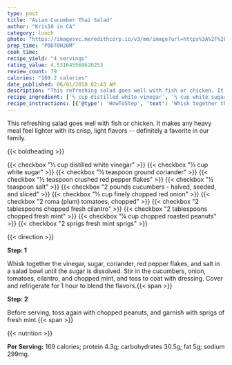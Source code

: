 ```yaml
---
type: post
title: "Asian Cucumber Thai Salad"
author: "Kris10 in CA"
category: lunch
photo: "https://imagesvc.meredithcorp.io/v3/mm/image?url=https%3A%2F%2Fimages.media-allrecipes.com%2Fuserphotos%2F3638388.jpg"
prep_time: "P0DT0H20M"
cook_time: 
recipe_yield: "4 servings"
rating_value: 4.531645569620253
review_count: 79
calories: "169.2 calories"
date_published: 06/01/2018 02:43 AM
description: "This refreshing salad goes well with fish or chicken. It makes any heavy meal feel lighter with its crisp, light flavors -- definitely a favorite in our family."
recipe_ingredient: ['⅓ cup distilled white vinegar', '⅓ cup white sugar', '½ teaspoon ground coriander', '½ teaspoon crushed red pepper flakes', '½ teaspoon salt', '2 pounds cucumbers - halved, seeded, and sliced', '½ cup finely chopped red onion', '2 roma (plum) tomatoes, chopped', '2 tablespoons chopped fresh cilantro', '2 tablespoons chopped fresh mint', '¼ cup chopped roasted peanuts', '2 sprigs fresh mint sprigs']
recipe_instructions: [{'@type': 'HowToStep', 'text': 'Whisk together the vinegar, sugar, coriander, red pepper flakes, and salt in a salad bowl until the sugar is dissolved. Stir in the cucumbers, onion, tomatoes, cilantro, and chopped mint, and toss to coat with dressing. Cover and refrigerate for 1 hour to blend the flavors.\n'}, {'@type': 'HowToStep', 'text': 'Before serving, toss again with chopped peanuts, and garnish with sprigs of fresh mint.\n'}]
---
```


This refreshing salad goes well with fish or chicken. It makes any heavy meal feel lighter with its crisp, light flavors -- definitely a favorite in our family. 

{{< boldheading >}}

{{< checkbox "⅓ cup distilled white vinegar" >}}
{{< checkbox "⅓ cup white sugar" >}}
{{< checkbox "½ teaspoon ground coriander" >}}
{{< checkbox "½ teaspoon crushed red pepper flakes" >}}
{{< checkbox "½ teaspoon salt" >}}
{{< checkbox "2 pounds cucumbers - halved, seeded, and sliced" >}}
{{< checkbox "½ cup finely chopped red onion" >}}
{{< checkbox "2  roma (plum) tomatoes, chopped" >}}
{{< checkbox "2 tablespoons chopped fresh cilantro" >}}
{{< checkbox "2 tablespoons chopped fresh mint" >}}
{{< checkbox "¼ cup chopped roasted peanuts" >}}
{{< checkbox "2 sprigs fresh mint sprigs" >}}


{{< direction >}}

**Step: 1**

Whisk together the vinegar, sugar, coriander, red pepper flakes, and salt in a salad bowl until the sugar is dissolved. Stir in the cucumbers, onion, tomatoes, cilantro, and chopped mint, and toss to coat with dressing. Cover and refrigerate for 1 hour to blend the flavors.{{< span >}}

**Step: 2**

Before serving, toss again with chopped peanuts, and garnish with sprigs of fresh mint.{{< span >}}

{{< nutrition >}}

**Per Serving:** 169 calories; protein 4.3g; carbohydrates 30.5g; fat 5g; sodium 299mg.